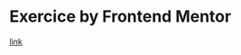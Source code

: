 # Exercice by Frontend Mentor
[link](https://www.frontendmentor.io/challenges/profile-card-component-cfArpWshJ)